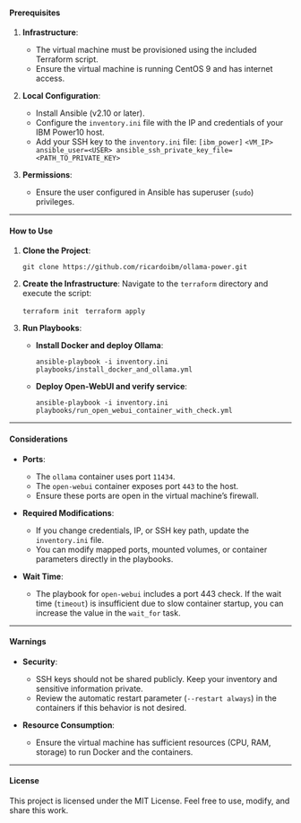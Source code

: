 
#### **Prerequisites**

1.  **Infrastructure**:
    
    -   The virtual machine must be provisioned using the included Terraform script.
    -   Ensure the virtual machine is running CentOS 9 and has internet access.
2.  **Local Configuration**:
    
    -   Install Ansible (v2.10 or later).
    -   Configure the `inventory.ini` file with the IP and credentials of your IBM Power10 host.
    -   Add your SSH key to the `inventory.ini` file:
        `[ibm_power]`
        `<VM_IP> ansible_user=<USER> ansible_ssh_private_key_file=<PATH_TO_PRIVATE_KEY>` 
        
3.  **Permissions**:
    
    -   Ensure the user configured in Ansible has superuser (`sudo`) privileges.

----------

#### **How to Use**

1.  **Clone the Project**:
    
  
    
    `git clone https://github.com/ricardoibm/ollama-power.git` 
    
2.  **Create the Infrastructure**: Navigate to the `terraform` directory and execute the script:

    `terraform init`
   ` terraform apply` 
    
3.  **Run Playbooks**:
    
    -   **Install Docker and deploy Ollama**:
           
        `ansible-playbook -i inventory.ini playbooks/install_docker_and_ollama.yml` 
        
    -   **Deploy Open-WebUI and verify service**:

        `ansible-playbook -i inventory.ini playbooks/run_open_webui_container_with_check.yml` 
        

----------

#### **Considerations**

-   **Ports**:
    
    -   The `ollama` container uses port `11434`.
    -   The `open-webui` container exposes port `443` to the host.
    -   Ensure these ports are open in the virtual machine’s firewall.
-   **Required Modifications**:
    
    -   If you change credentials, IP, or SSH key path, update the `inventory.ini` file.
    -   You can modify mapped ports, mounted volumes, or container parameters directly in the playbooks.
-   **Wait Time**:
    
    -   The playbook for `open-webui` includes a port 443 check. If the wait time (`timeout`) is insufficient due to slow container startup, you can increase the value in the `wait_for` task.

----------

#### **Warnings**

-   **Security**:
    
    -   SSH keys should not be shared publicly. Keep your inventory and sensitive information private.
    -   Review the automatic restart parameter (`--restart always`) in the containers if this behavior is not desired.
-   **Resource Consumption**:
    
    -   Ensure the virtual machine has sufficient resources (CPU, RAM, storage) to run Docker and the containers.

----------

#### **License**

This project is licensed under the MIT License. Feel free to use, modify, and share this work.